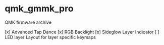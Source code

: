 # qmk_gmmk_pro
QMK firmware archive

[x] Advanced Tap Dance
[x] RGB Backlight
[x] Sideglow Layer Indicator
[ ] LED layer Layout for layer specific keymaps

